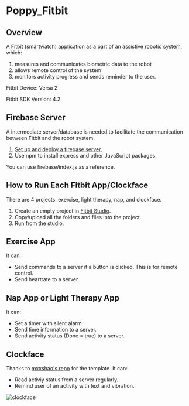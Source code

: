 # Poppy_Fitbit

## Overview
A Fitbit (smartwatch) application as a part of an assistive robotic system, which:
1. measures and communicates biometric data to the robot
2. allows remote control of the system
3. monitors activity progress and sends reminder to the user.

Fitbit Device: Versa 2

Fitbit SDK Version: 4.2

## Firebase Server
A intermediate server/database is needed to facilitate the communication between Fitbit and the robot system.  
1. [Set up and deploy a firebase server.](https://firebase.google.com/docs/hosting/quickstart)
2. Use npm to install express and other JavaScript packages.

You can use firebase/index.js as a reference.

## How to Run Each Fitbit App/Clockface
There are 4 projects: exercise, light therapy, nap, and clockface.
1. Create an empty project in [Fitbit Studio](https://studio.fitbit.com).
2. Copy/upload all the folders and files into the project. 
3. Run from the studio.

## Exercise App
It can:
- Send commands to a server if a button is clicked. This is for remote control.
- Send heartrate to a server.

## Nap App or Light Therapy App
It can:
- Set a timer with silent alarm.
- Send time information to a server.
- Send activity status (Done = true) to a server.

## Clockface
Thanks to [mxxshao's repo](https://github.com/mxsshao/versa-clockface) for the template.
It can:
- Read activiy status from a server regularly.
- Remind user of an activity with text and vibration.

![clockface](https://github.com/kikiisong/Poppy_Fitbit/pictures/clockface1.png)

